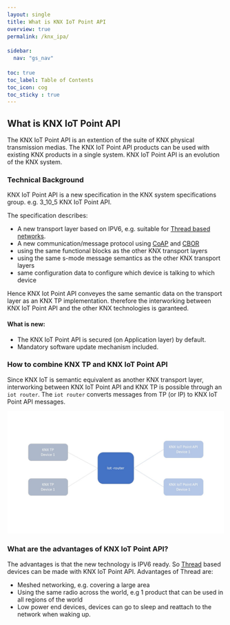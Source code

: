 ```yaml
---
layout: single
title: What is KNX IoT Point API
overview: true
permalink: /knx_ipa/

sidebar:
  nav: "gs_nav"

toc: true
toc_label: Table of Contents
toc_icon: cog
toc_sticky : true
---
```



## What is KNX IoT Point API

The KNX IoT Point API is an extention of the suite of KNX physical transmission medias.
The KNX IoT Point API products can be used with existing KNX products in a single system. KNX IoT Point API is an evolution of the KNX system.


### Technical Background

KNX IoT Point API is a new specification in the KNX system specifications group.
e.g. 3_10_5 KNX IoT Point API.

The specification describes:
- A new transport layer based on IPV6, e.g. suitable for [Thread based networks](https://www.threadgroup.org/).
- A new communication/message protocol using [CoAP](https://www.rfc-editor.org/rfc/rfc7252) and [CBOR](https://www.rfc-editor.org/rfc/rfc8949.html)
- using the same functional blocks as the other KNX transport layers
- using the same s-mode message semantics as the other KNX transport layers
- same configuration data to configure which device is talking to which device 

Hence KNX Iot Point API conveyes the same semantic data on the transport layer as an KNX TP implementation.
therefore the interworking between KNX IoT Point API and the other KNX technologies is garanteed.

#### What is new:

- The KNX IoT Point API is secured (on Application layer) by default.
- Mandatory software update mechanism included.


### How to combine KNX TP and KNX IoT Point API

Since KNX IoT is semantic equivalent as another KNX transport layer, interworking between KNX IoT Point API and KNX TP is possible through an `iot router`.
The `iot router` converts messages from TP (or IP) to KNX IoT Point API messages.

![iot router ](/assets/images/iot-router.jpg)

### What are the advantages of KNX IoT Point API?

The advantages is that the new technology is IPV6 ready. So [Thread](https://www.threadgroup.org/) based devices can be made with KNX IoT Point API.
Advantages of Thread are:

- Meshed networking, e.g. covering a large area
- Using the same radio across the world, e.g 1 product that can be used in all regions of the world
- Low power end devices, devices can go to sleep and reattach to the network when waking up.